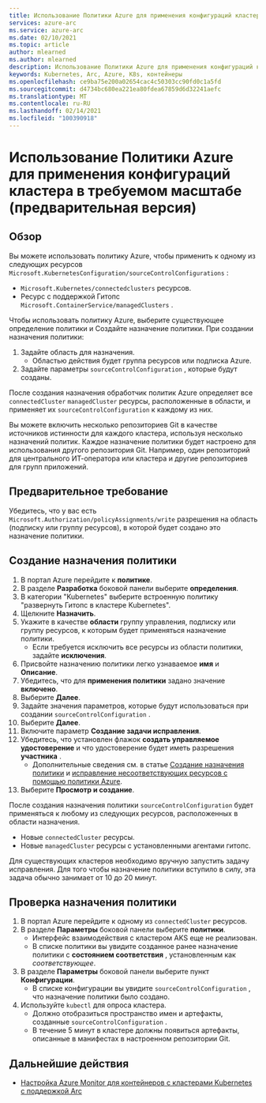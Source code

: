 ```yaml
---
title: Использование Политики Azure для применения конфигураций кластера в требуемом масштабе (предварительная версия)
services: azure-arc
ms.service: azure-arc
ms.date: 02/10/2021
ms.topic: article
author: mlearned
ms.author: mlearned
description: Использование Политики Azure для применения конфигураций кластера в требуемом масштабе
keywords: Kubernetes, Arc, Azure, K8s, контейнеры
ms.openlocfilehash: ce9ba75e200a02654cac4c50303cc90fd0c1a5fd
ms.sourcegitcommit: d4734bc680ea221ea80fdea67859d6d32241aefc
ms.translationtype: MT
ms.contentlocale: ru-RU
ms.lasthandoff: 02/14/2021
ms.locfileid: "100390918"
---
```

# <a name="use-azure-policy-to-apply-cluster-configurations-at-scale-preview"></a>Использование Политики Azure для применения конфигураций кластера в требуемом масштабе (предварительная версия)

## <a name="overview"></a>Обзор

Вы можете использовать политику Azure, чтобы применить к одному из следующих ресурсов `Microsoft.KubernetesConfiguration/sourceControlConfigurations` :
*  `Microsoft.Kubernetes/connectedclusters` ресурсов.
* Ресурс с поддержкой Гитопс `Microsoft.ContainerService/managedClusters` . 

Чтобы использовать политику Azure, выберите существующее определение политики и Создайте назначение политики. При создании назначения политики:
1. Задайте область для назначения.
    * Областью действия будет группа ресурсов или подписка Azure. 
2. Задайте параметры `sourceControlConfiguration` , которые будут созданы. 

После создания назначения обработчик политик Azure определяет все `connectedCluster` `managedCluster` ресурсы, расположенные в области, и применяет их `sourceControlConfiguration` к каждому из них.

Вы можете включить несколько репозиториев Git в качестве источников истинности для каждого кластера, используя несколько назначений политик. Каждое назначение политики будет настроено для использования другого репозитория Git. Например, один репозиторий для центрального ИТ-оператора или кластера и другие репозиториев для групп приложений.

## <a name="prerequisite"></a>Предварительное требование

Убедитесь, что у вас есть `Microsoft.Authorization/policyAssignments/write` разрешения на область (подписку или группу ресурсов), в которой будет создано это назначение политики.

## <a name="create-a-policy-assignment"></a>Создание назначения политики

1. В портал Azure перейдите к **политике**.
1. В разделе **Разработка** боковой панели выберите **определения**.
1. В категории "Kubernetes" выберите встроенную политику "развернуть Гитопс в кластере Kubernetes". 
1. Щелкните **Назначить**.
1. Укажите в качестве **области** группу управления, подписку или группу ресурсов, к которым будет применяться назначение политики.
    * Если требуется исключить все ресурсы из области политики, задайте **исключения**.
1. Присвойте назначению политики легко узнаваемое **имя** и **Описание**.
1. Убедитесь, что для **применения политики** задано значение **включено**.
1. Выберите **Далее**.
1. Задайте значения параметров, которые будут использоваться при создании `sourceControlConfiguration` .
1. Выберите **Далее**.
1. Включите параметр **Создание задачи исправления**.
1. Убедитесь, что установлен флажок **создать управляемое удостоверение** и что удостоверение будет иметь разрешения **участника** . 
    * Дополнительные сведения см. в статье [Создание назначения политики](../../governance/policy/assign-policy-portal.md) и [исправление несоответствующих ресурсов с помощью политики Azure](../../governance/policy/how-to/remediate-resources.md).
1. Выберите **Просмотр и создание**.

После создания назначения политики `sourceControlConfiguration` будет применяться к любому из следующих ресурсов, расположенных в области назначения.
* Новые `connectedCluster` ресурсы.
* Новые `managedCluster` ресурсы с установленными агентами гитопс. 

Для существующих кластеров необходимо вручную запустить задачу исправления. Для того чтобы назначение политики вступило в силу, эта задача обычно занимает от 10 до 20 минут.

## <a name="verify-a-policy-assignment"></a>Проверка назначения политики

1. В портал Azure перейдите к одному из `connectedCluster` ресурсов.
1. В разделе **Параметры** боковой панели выберите **политики**. 
    * Интерфейс взаимодействия с кластером AKS еще не реализован.
    * В списке политики вы увидите созданное ранее назначение политики с **состоянием соответствия** , установленным как *соответствующее*.
1. В разделе **Параметры** боковой панели выберите пункт **Конфигурации**.
    * В списке конфигурации вы увидите `sourceControlConfiguration` , что назначение политики было создано.
1. Используйте `kubectl` для опроса кластера. 
    * Должно отобразиться пространство имен и артефакты, созданные `sourceControlConfiguration` .
    * В течение 5 минут в кластере должны появиться артефакты, описанные в манифестах в настроенном репозитории Git.

## <a name="next-steps"></a>Дальнейшие действия

* [Настройка Azure Monitor для контейнеров с кластерами Kubernetes с поддержкой Arc](../../azure-monitor/insights/container-insights-enable-arc-enabled-clusters.md)

